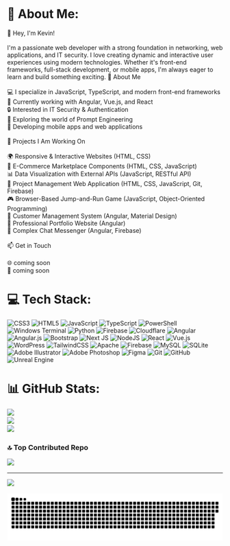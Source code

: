 # 💫 About Me:
👋 Hey, I'm Kevin!<br><br>I'm a passionate web developer with a strong foundation in networking, web applications, and IT security. I love creating dynamic and interactive user experiences using modern technologies. Whether it's front-end frameworks, full-stack development, or mobile apps, I'm always eager to learn and build something exciting. 🚀 About Me<br><br>💻 I specialize in JavaScript, TypeScript, and modern front-end frameworks<br>🎯 Currently working with Angular, Vue.js, and React<br>🔒 Interested in IT Security & Authentication<br>🤖 Exploring the world of Prompt Engineering<br>📱 Developing mobile apps and web applications<br><br>📌 Projects I Am Working On<br><br>🌍 Responsive & Interactive Websites (HTML, CSS)<br>🛒 E-Commerce Marketplace Components (HTML, CSS, JavaScript)<br>📊 Data Visualization with External APIs (JavaScript, RESTful API)<br>🏢 Project Management Web Application (HTML, CSS, JavaScript, Git, Firebase)<br>🎮 Browser-Based Jump-and-Run Game (JavaScript, Object-Oriented Programming)<br>🏢 Customer Management System (Angular, Material Design)<br>🌟 Professional Portfolio Website (Angular)<br>💬 Complex Chat Messenger (Angular, Firebase)<br><br>📫 Get in Touch<br><br>🌐 coming soon<br>💼 coming soon<br>


# 💻 Tech Stack:
![CSS3](https://img.shields.io/badge/css3-%231572B6.svg?style=plastic&logo=css3&logoColor=white) ![HTML5](https://img.shields.io/badge/html5-%23E34F26.svg?style=plastic&logo=html5&logoColor=white) ![JavaScript](https://img.shields.io/badge/javascript-%23323330.svg?style=plastic&logo=javascript&logoColor=%23F7DF1E) ![TypeScript](https://img.shields.io/badge/typescript-%23007ACC.svg?style=plastic&logo=typescript&logoColor=white) ![PowerShell](https://img.shields.io/badge/PowerShell-%235391FE.svg?style=plastic&logo=powershell&logoColor=white) ![Windows Terminal](https://img.shields.io/badge/Windows%20Terminal-%234D4D4D.svg?style=plastic&logo=windows-terminal&logoColor=white) ![Python](https://img.shields.io/badge/python-3670A0?style=plastic&logo=python&logoColor=ffdd54) ![Firebase](https://img.shields.io/badge/firebase-%23039BE5.svg?style=plastic&logo=firebase) ![Cloudflare](https://img.shields.io/badge/Cloudflare-F38020?style=plastic&logo=Cloudflare&logoColor=white) ![Angular](https://img.shields.io/badge/angular-%23DD0031.svg?style=plastic&logo=angular&logoColor=white) ![Angular.js](https://img.shields.io/badge/angular.js-%23E23237.svg?style=plastic&logo=angularjs&logoColor=white) ![Bootstrap](https://img.shields.io/badge/bootstrap-%238511FA.svg?style=plastic&logo=bootstrap&logoColor=white) ![Next JS](https://img.shields.io/badge/Next-black?style=plastic&logo=next.js&logoColor=white) ![NodeJS](https://img.shields.io/badge/node.js-6DA55F?style=plastic&logo=node.js&logoColor=white) ![React](https://img.shields.io/badge/react-%2320232a.svg?style=plastic&logo=react&logoColor=%2361DAFB) ![Vue.js](https://img.shields.io/badge/vue.js-%2335495e.svg?style=plastic&logo=vuedotjs&logoColor=%234FC08D) ![WordPress](https://img.shields.io/badge/WordPress-%23117AC9.svg?style=plastic&logo=WordPress&logoColor=white) ![TailwindCSS](https://img.shields.io/badge/tailwindcss-%2338B2AC.svg?style=plastic&logo=tailwind-css&logoColor=white) ![Apache](https://img.shields.io/badge/apache-%23D42029.svg?style=plastic&logo=apache&logoColor=white) ![Firebase](https://img.shields.io/badge/firebase-a08021?style=plastic&logo=firebase&logoColor=ffcd34) ![MySQL](https://img.shields.io/badge/mysql-4479A1.svg?style=plastic&logo=mysql&logoColor=white) ![SQLite](https://img.shields.io/badge/sqlite-%2307405e.svg?style=plastic&logo=sqlite&logoColor=white) ![Adobe Illustrator](https://img.shields.io/badge/adobe%20illustrator-%23FF9A00.svg?style=plastic&logo=adobe%20illustrator&logoColor=white) ![Adobe Photoshop](https://img.shields.io/badge/adobe%20photoshop-%2331A8FF.svg?style=plastic&logo=adobe%20photoshop&logoColor=white) ![Figma](https://img.shields.io/badge/figma-%23F24E1E.svg?style=plastic&logo=figma&logoColor=white) ![Git](https://img.shields.io/badge/git-%23F05033.svg?style=plastic&logo=git&logoColor=white) ![GitHub](https://img.shields.io/badge/github-%23121011.svg?style=plastic&logo=github&logoColor=white) ![Unreal Engine](https://img.shields.io/badge/unrealengine-%23313131.svg?style=plastic&logo=unrealengine&logoColor=white)
# 📊 GitHub Stats:
![](https://github-readme-stats.vercel.app/api?username=kevinkaroly&theme=shadow_green&hide_border=false&include_all_commits=true&count_private=false)<br/>
![](https://github-readme-streak-stats.herokuapp.com/?user=kevinkaroly&theme=shadow_green&hide_border=false)<br/>
![](https://github-readme-stats.vercel.app/api/top-langs/?username=kevinkaroly&theme=shadow_green&hide_border=false&include_all_commits=true&count_private=false&layout=compact)

### 🔝 Top Contributed Repo
![](https://github-contributor-stats.vercel.app/api?username=kevinkaroly&limit=5&theme=shadow_green&combine_all_yearly_contributions=true)

---
[![](https://visitcount.itsvg.in/api?id=kevinkaroly&icon=2&color=1)](https://visitcount.itsvg.in)

![snake gif](https://github.com/kevinkaroly/kevinkaroly/blob/output/github-snake-dark.svg)

<!-- Proudly created with GPRM ( https://gprm.itsvg.in ) -->
